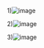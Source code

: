 1)![image](https://github.com/user-attachments/assets/efcb1d10-2ce7-4d1d-9e8e-e950b1d7ef63)


2)![image](https://github.com/user-attachments/assets/055183b5-129f-4194-bed7-e9529ae107bb)


3)![image](https://github.com/user-attachments/assets/b5f873d4-1d09-45b2-a7e7-8253b36d6274)



